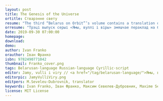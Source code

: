 ```yaml
---
layout: post
title: The Genesis of the Universe
ortitle: Стварэнне свету
resume: "The third “Belarus on Orbit”’s volume contains a translation of the Ivan Franko’s essay “The Genesis of the Universe” into Belarusian. This is the first publication of this text in Belarusian."
orresume: "Трэці выпуск серыі «Ямы, вуллі і віры» змяшчае пераклад на беларускую мову «Стварэнне свету» Івана Франко. Гэта першае выданне гэтага твора на беларускай мове."
date: 2019-09-30 07:00:00
homepage: 
download: 
demo: 
author: Ivan Franko
orauthor: Іван Франко
isbn: 9782490771042
thumbnail: Franko_cover.png
tags: Belarusan·language Russian·language Cyrillic·script
editor: Jamy, vuĺli i viry // <a href="/tag/belarusan·language/">Ямы, вуллі і віры</a>
editorpic: JamyVulliViry.png
editpers: M.Seveleu-Dubrovnik, translator
keywords: Ivan Franko, Іван Франко, Максим Севелев-Дубровник, Maxime Seveleu-Duborvnik, Стварэнне свету
license: MIT License
---
```




